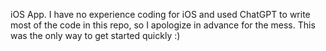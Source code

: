 iOS App. I have no experience coding for iOS and used ChatGPT to write most of the code in this repo, so I apologize in advance for the mess. This was the only way to get started quickly :)
